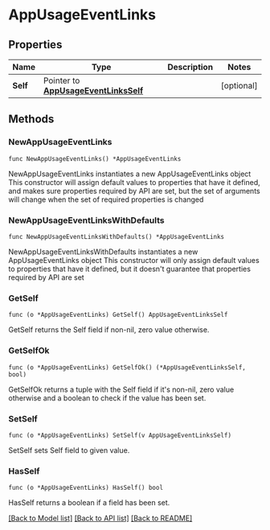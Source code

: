 # AppUsageEventLinks

## Properties

Name | Type | Description | Notes
------------ | ------------- | ------------- | -------------
**Self** | Pointer to [**AppUsageEventLinksSelf**](AppUsageEventLinksSelf.md) |  | [optional] 

## Methods

### NewAppUsageEventLinks

`func NewAppUsageEventLinks() *AppUsageEventLinks`

NewAppUsageEventLinks instantiates a new AppUsageEventLinks object
This constructor will assign default values to properties that have it defined,
and makes sure properties required by API are set, but the set of arguments
will change when the set of required properties is changed

### NewAppUsageEventLinksWithDefaults

`func NewAppUsageEventLinksWithDefaults() *AppUsageEventLinks`

NewAppUsageEventLinksWithDefaults instantiates a new AppUsageEventLinks object
This constructor will only assign default values to properties that have it defined,
but it doesn't guarantee that properties required by API are set

### GetSelf

`func (o *AppUsageEventLinks) GetSelf() AppUsageEventLinksSelf`

GetSelf returns the Self field if non-nil, zero value otherwise.

### GetSelfOk

`func (o *AppUsageEventLinks) GetSelfOk() (*AppUsageEventLinksSelf, bool)`

GetSelfOk returns a tuple with the Self field if it's non-nil, zero value otherwise
and a boolean to check if the value has been set.

### SetSelf

`func (o *AppUsageEventLinks) SetSelf(v AppUsageEventLinksSelf)`

SetSelf sets Self field to given value.

### HasSelf

`func (o *AppUsageEventLinks) HasSelf() bool`

HasSelf returns a boolean if a field has been set.


[[Back to Model list]](../README.md#documentation-for-models) [[Back to API list]](../README.md#documentation-for-api-endpoints) [[Back to README]](../README.md)


